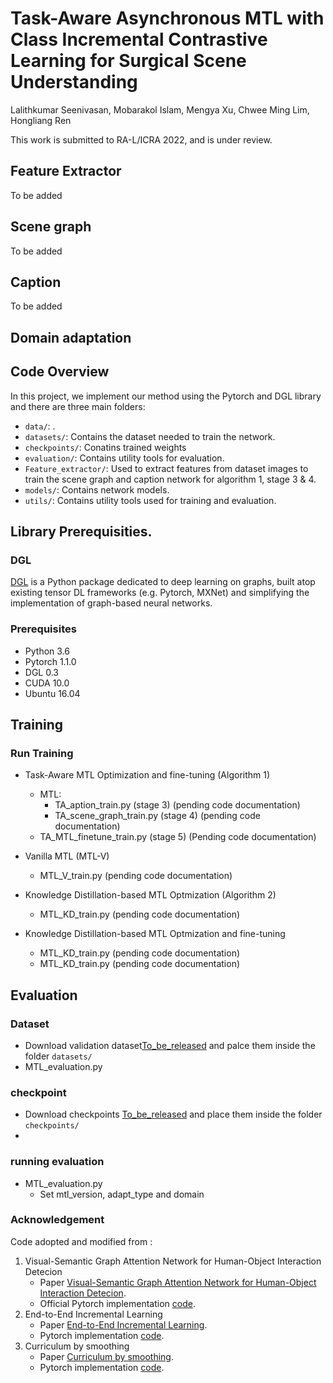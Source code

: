 # Task-Aware Asynchronous MTL with  Class Incremental Contrastive Learning for Surgical Scene Understanding
  Lalithkumar Seenivasan, Mobarakol Islam, Mengya Xu, Chwee Ming  Lim, Hongliang Ren
  
  This work is submitted to RA-L/ICRA 2022, and is under review.
<!---------------------------------------------------------------------------------------------------------------->


<!---------------------------------------------------------------------------------------------------------------->
## Feature Extractor
To be added
<!---------------------------------------------------------------------------------------------------------------->
## Scene graph
<!---------------------------------------------------------------------------------------------------------------->
To be added
<!---------------------------------------------------------------------------------------------------------------->

## Caption
<!---------------------------------------------------------------------------------------------------------------->
To be added
## Domain adaptation
<!---------------------------------------------------------------------------------------------------------------->
<!---------------------------------------------------------------------------------------------------------------->

## Code Overview
<!---------------------------------------------------------------------------------------------------------------->
In this project, we implement our method using the Pytorch and DGL library and there are three main folders: 

- `data/`: .
- `datasets/`: Contains the dataset needed to train the network.
- `checkpoints/`: Conatins trained weights
- `evaluation/`: Contains utility tools for evaluation.
- `Feature_extractor/`: Used to extract features from dataset images to train the scene graph and caption network for algorithm 1, stage 3 & 4.
- `models/`: Contains network models.
- `utils/`: Contains utility tools used for training and evaluation.

<!---------------------------------------------------------------------------------------------------------------->

## Library Prerequisities.

### DGL
<a href='https://docs.dgl.ai/en/latest/install/index.html'>DGL</a> is a Python package dedicated to deep learning on graphs, built atop existing tensor DL frameworks (e.g. Pytorch, MXNet) and simplifying the implementation of graph-based neural networks.

### Prerequisites
- Python 3.6
- Pytorch 1.1.0
- DGL 0.3
- CUDA 10.0
- Ubuntu 16.04


## Training
### Run Training

- Task-Aware MTL Optimization and fine-tuning (Algorithm 1)
  - MTL:
    - TA_aption_train.py (stage 3) (pending code documentation)
    - TA_scene_graph_train.py (stage 4) (pending code documentation)
  - TA_MTL_finetune_train.py (stage 5) (Pending code documentation)

- Vanilla MTL (MTL-V)
  - MTL_V_train.py (pending code documentation)

- Knowledge Distillation-based MTL Optmization (Algorithm 2)
  - MTL_KD_train.py (pending code documentation)

- Knowledge Distillation-based MTL Optmization and fine-tuning
  - MTL_KD_train.py (pending code documentation)
  - MTL_KD_train.py (pending code documentation)


## Evaluation
### Dataset
- Download validation dataset[To_be_released]() and palce them inside the folder `datasets/`
- MTL_evaluation.py
### checkpoint
- Download checkpoints [To_be_released]() and place them inside the folder `checkpoints/`
- 
### running evaluation
- MTL_evaluation.py
  - Set mtl_version, adapt_type and domain

### Acknowledgement
Code adopted and modified from :
1. Visual-Semantic Graph Attention Network for Human-Object Interaction Detecion
    - Paper [Visual-Semantic Graph Attention Network for Human-Object Interaction Detecion](https://arxiv.org/abs/2001.02302).
    - Official Pytorch implementation [code](https://github.com/birlrobotics/vs-gats).
2. End-to-End Incremental Learning
    - Paper [End-to-End Incremental Learning](ttps://arxiv.org/pdf/1807.09536.pdf).
    - Pytorch implementation [code](https://github.com/fmcp/EndToEndIncrementalLearning).
3. Curriculum by smoothing
    - Paper [Curriculum by smoothing](https://arxiv.org/pdf/2003.01367.pdf).
    - Pytorch implementation [code](https://github.com/pairlab/CBS).